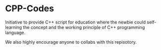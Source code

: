 # CPP-Codes
Initiative to provide C++ script for education where the newbie could self-learning the concept and the working principle of C++ programming language.

 We also highly encourage anyone to collabs with this repisotory.
 
